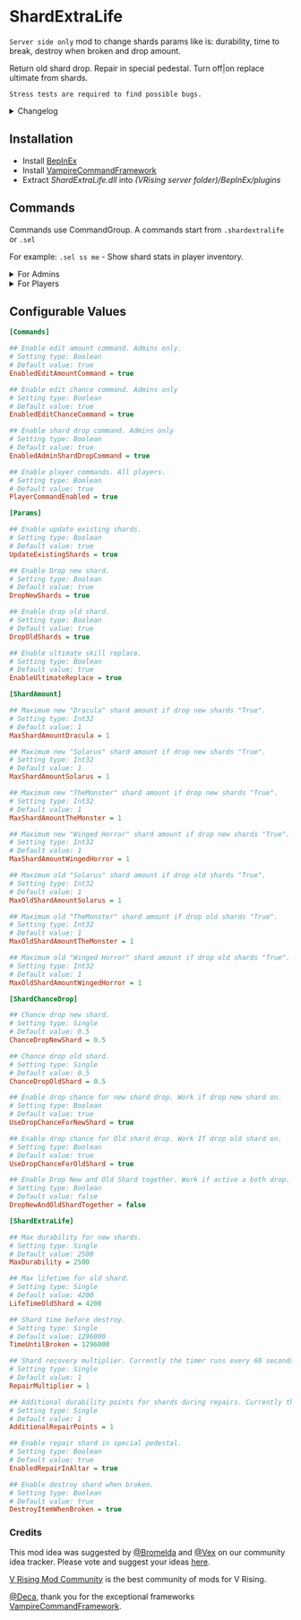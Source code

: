 # ShardExtraLife
`Server side only` mod to change shards params like is: durability, time to break, destroy when broken and drop amount. 

Return old shard drop. Repair in special pedestal. Turn off|on replace ultimate from shards. 

`Stress tests are required to find possible bugs.`
<details>
<summary>Changelog</summary>

0.2.2

-Fix check "CanDropShard" for shard icon on boss. The shard icon is not displayed on the boss because the feature does not update the shard data correctly.

0.2.1

-Add check "RelicSpawnType" for ignore limits when RelicSpawnType = Plentiful.

0.2.0 
- All mod rework. 
- Delete drop shard from VBlood Boss. 
- Create new drop system.
- Return Old shards and add to new drop system.
- Add repair system for shards special pedestal.

0.1.1
- Fix hot fix 5 errors.

0.1.0
- Initial public release of the mod.

</details>

## Installation
* Install [BepInEx](https://v-rising.thunderstore.io/package/BepInEx/BepInExPack_V_Rising/)
* Install [VampireCommandFramework](https://v-rising.thunderstore.io/package/deca/VampireCommandFramework/)
* Extract _ShardExtraLife.dll_ into _(VRising server folder)/BepInEx/plugins_

## Commands
Commands use CommandGroup. A commands start from `.shardextralife ` or `.sel `

For example:  `.sel ss me` - Show shard stats in player inventory. 

<details>
<summary>For Admins</summary>

 -`editamount [Type of shards] [Name of shard] [amount]` or `ea [type of shards] [name of shard] [amount]`

	Change amount for [New,Old or All] shard type of ["Dracula","Solarus","TheMonster","WingedHorror" or "All"] shards.

-`editchance [Action] [Chance drop new shards] [Chance drop old shards]` or `ec [Action] [Chance drop new shards] [Chance drop old shards]` 

	 [Set] [NewChance] [OldChance] - Setup new chance drop for new shards: [NewChance] and old shards: [OldChance].
	 [Check] - Show current drop shard chances.

-`adminsharddrop [Type of shard] [Name of shard] [Amount]` or `asd [Type of shard] [Name of shard] [Amount]`

     Drop ["New" or "Old"] shard type of ["Dracula","Solarus","TheMonster" or "WingedHorror"] in quantity [Amount]
	 This command throws out shards despite the limits.
</details>

<details>
<summary>For Players</summary>

 -`shardstatus [Where]` or `ss [Where]`

	Check status of shards in inventory: ["Me"] or global status of drop:["All"].

-`shardultimatereplace [Where]` or `sur [Where]` 

	 Change status of replace ultimate on shards. search shards for edit in ["Inventory", "Equipment" or "All"].

</details>

## Configurable Values

```ini
[Commands]

## Enable edit amount command. Admins only.
# Setting type: Boolean
# Default value: true
EnabledEditAmountCommand = true

## Enable edit chance command. Admins only
# Setting type: Boolean
# Default value: true
EnabledEditChanceCommand = true

## Enable shard drop command. Admins only
# Setting type: Boolean
# Default value: true
EnabledAdminShardDropCommand = true

## Enable player commands. All players.
# Setting type: Boolean
# Default value: true
PlayerCommandEnabled = true

[Params]

## Enable update existing shards.
# Setting type: Boolean
# Default value: true
UpdateExistingShards = true

## Enable Drop new shard.
# Setting type: Boolean
# Default value: true
DropNewShards = true

## Enable drop old shard.
# Setting type: Boolean
# Default value: true
DropOldShards = true

## Enable ultimate skill replace.
# Setting type: Boolean
# Default value: true
EnableUltimateReplace = true

[ShardAmount]

## Maximum new "Dracula" shard amount if drop new shards "True".
# Setting type: Int32
# Default value: 1
MaxShardAmountDracula = 1

## Maximum new "Solarus" shard amount if drop new shards "True".
# Setting type: Int32
# Default value: 1
MaxShardAmountSolarus = 1

## Maximum new "TheMonster" shard amount if drop new shards "True".
# Setting type: Int32
# Default value: 1
MaxShardAmountTheMonster = 1

## Maximum new "Winged Horror" shard amount if drop new shards "True".
# Setting type: Int32
# Default value: 1
MaxShardAmountWingedHorror = 1

## Maximum old "Solarus" shard amount if drop old shards "True".
# Setting type: Int32
# Default value: 1
MaxOldShardAmountSolarus = 1

## Maximum old "TheMonster" shard amount if drop old shards "True".
# Setting type: Int32
# Default value: 1
MaxOldShardAmountTheMonster = 1

## Maximum old "Winged Horror" shard amount if drop old shards "True".
# Setting type: Int32
# Default value: 1
MaxOldShardAmountWingedHorror = 1

[ShardChanceDrop]

## Chance drop new shard.
# Setting type: Single
# Default value: 0.5
ChanceDropNewShard = 0.5

## Chance drop old shard.
# Setting type: Single
# Default value: 0.5
ChanceDropOldShard = 0.5

## Enable drop chance for new shard drop. Work if drop new shard on.
# Setting type: Boolean
# Default value: true
UseDropChanceForNewShard = true

## Enable drop chance for Old shard drop. Work If drop old shard on.
# Setting type: Boolean
# Default value: true
UseDropChanceForOldShard = true

## Enable Drop New and Old Shard together. Work if active a both drop.
# Setting type: Boolean
# Default value: false
DropNewAndOldShardTogether = false

[ShardExtraLife]

## Max durability for new shards.
# Setting type: Single
# Default value: 2500
MaxDurability = 2500

## Max lifetime for old shard.
# Setting type: Single
# Default value: 4200
LifeTimeOldShard = 4200

## Shard time before destroy.
# Setting type: Single
# Default value: 1296000
TimeUntilBroken = 1296000

## Shard recovery multiplier. Currently the timer runs every 60 seconds.
# Setting type: Single
# Default value: 1
RepairMultiplier = 1

## Additional durability points for shards during repairs. Currently the timer runs every 60 seconds.
# Setting type: Single
# Default value: 1
AdditionalRepairPoints = 1

## Enable repair shard in special pedestal.
# Setting type: Boolean
# Default value: true
EnabledRepairInAltar = true

## Enable destroy shard when broken.
# Setting type: Boolean
# Default value: true
DestroyItemWhenBroken = true
```

### Credits

This mod idea was suggested by [@Bromelda](https://ideas.vrisingmods.com/posts/112/shard-replenish-mod) and [@Vex](https://ideas.vrisingmods.com/posts/152/old-shards-back) on our community idea tracker. Please vote and suggest your ideas [here](https://ideas.vrisingmods.com/).

[V Rising Mod Community](https://discord.gg/vrisingmods) is the best community of mods for V Rising.

[@Deca](https://github.com/decaprime), thank you for the exceptional frameworks [VampireCommandFramework](https://github.com/decaprime/VampireCommandFramework).

